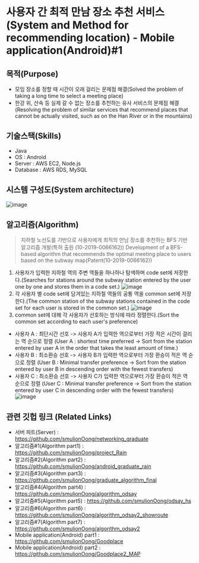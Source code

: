 # 사용자 간 최적 만남 장소 추천 서비스(System and Method for recommending location) - Mobile application(Android)#1
## 목적(Purpose)
* 모임 장소를 정할 때 시간이 오래 걸리는 문제점 해결(Solved the problem of taking a long time to select a meeting place)
* 한강 위, 산속 등 실제 갈 수 없는 장소를 추천하는 유사 서비스의 문제점 해결(Resolving the problem of similar services that recommend places that cannot be actually visited, such as on the Han River or in the mountains)
## 기술스택(Skills)
* Java
* OS : Android
* Server : AWS EC2, Node.js
* Database : AWS RDS, MySQL
## 시스템 구성도(System architecture)
![image](https://user-images.githubusercontent.com/26674094/103957717-a88dc000-518e-11eb-835d-361711139882.png)
## 알고리즘(Algorithm)
> 지하철 노선도를 기반으로 사용자에게 최적의 만남 장소를 추천하는 BFS 기반 알고리즘 개발(특허 출원 (10-2019-0066162))
> Development of a BFS-based algorithm that recommends the optimal meeting place to users based on the subway map(Patent(10-2019-0066162))
1. 사용자가 입력한 지하철 역의 주변 역들을 하나하나 탐색하며 code set에 저장한다.(Searches for stations around the subway station entered by the user one by one and stores them in a code set.)
![image](https://user-images.githubusercontent.com/26674094/103951314-c7d22080-5181-11eb-8862-e1835e210121.png)
2. 각 사용자 별 code set에 담겨있는 지하철 역들의 공통 역을 common set에 저장한다.(The common station of the subway stations contained in the code set for each user is stored in the common set.)
![image](https://user-images.githubusercontent.com/26674094/103951748-9ad23d80-5182-11eb-87e2-79c324b78e53.png)
3. common set에 대해 각 사용자가 선호하는 방식에 따라 정렬한다.(Sort the common set according to each user's preference)
* 사용자 A : 최단시간 선호 -> 사용자 A가 입력한 역으로부터 가장 적은 시간이 걸리는 역 순으로 정렬 (User A : shortest time preferred -> Sort from the station entered by user A in the order that takes the least amount of time.)
* 사용자 B : 최소환승 선호 -> 사용자 B가 입력한 역으로부터 가장 환승이 적은 역 순으로 정렬 (User B : Minimal transfer preference -> Sort from the station entered by user B in descending order with the fewest transfers)
* 사용자 C : 최소환승 선호 -> 사용자 C가 입력한 역으로부터 가장 환승이 적은 역 순으로 정렬 (User C : Minimal transfer preference -> Sort from the station entered by user C in descending order with the fewest transfers)
![image](https://user-images.githubusercontent.com/26674094/103951774-a6256900-5182-11eb-8435-25023aae812c.png)

## 관련 깃헙 링크 (Related Links)
* 서버 파트(Server) : <https://github.com/smulionOong/networking_graduate>
* 알고리즘#1(Algorithm part1) : <https://github.com/smulionOong/project_Rain>
* 알고리즘#2(Algorithm part2) : <https://github.com/smulionOong/android_graduate_rain>
* 알고리즘#3(Algorithm part3) : <https://github.com/smulionOong/graduate_algorithm_final>
* 알고리즘#4(Algorithm part4) : <https://github.com/smulionOong/algorithm_odsay>
* 알고리즘#5(Algorithm part5) : <https://github.com/smulionOong/odsay_hs>
* 알고리즘#6(Algorithm part6) : <https://github.com/smulionOong/algorithm_odsay2_showroute>
* 알고리즘#7(Algorithm part7) : <https://github.com/smulionOong/algorithm_odsay2>
* Mobile application(Android) part1 : <https://github.com/smulionOong/Goodplace>
* Mobile application(Android) part2 : <https://github.com/smulionOong/Goodplace2_MAP>



